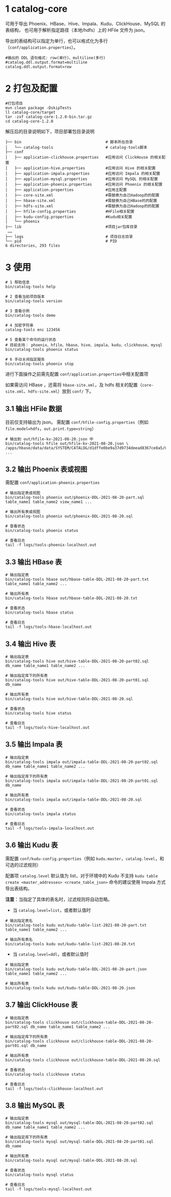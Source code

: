 
# 1 catalog-core
可用于导出 Phoenix、HBase、Hive、Impala、Kudu、ClickHouse、MySQL 的表结构，
也可用于解析指定路径（本地/hdfs）上的 HFile 文件为 json。

导出的表结构可以指定为单行，也可以格式化为多行（`conf/application.properties`）。
```
#输出的 DDL 语句格式: row(单行)、multiline(多行)
#catalog.ddl.output.format=multiline
catalog.ddl.output.format=row
```

# 2 打包及配置
```
#打包项目
mvn clean package -DskipTests
ll catalog-core/target
tar -zxf catalog-core-1.2.0-bin.tar.gz
cd catalog-core-1.2.0
```

解压后的目录说明如下，项目部署包目录说明
```
├── bin                                     # 脚本所在目录
│   └── catalog-tools                       # catalog-tools脚本
├── conf
│   ├── application-clickhouse.properties   #应用访问 ClickHouse 的相关配置
│   ├── application-hive.properties         #应用访问 Hive 的相关配置
│   ├── application-impala.properties       #应用访问 Impala 的相关配置
│   ├── application-mysql.properties        #应用访问 MySQL 的相关配置
│   ├── application-phoenix.properties      #应用访问 Phoenix 的相关配置
│   ├── application.properties              #应用主配置
│   ├── core-site.xml                       #需替换为自己Hadoop的的配置
│   ├── hbase-site.xml                      #需替换为自己HBase的的配置
│   ├── hdfs-site.xml                       #需替换为自己Hadoop的的配置
│   ├── hfile-config.properties             #HFile相关配置
│   ├── kudu-config.properties              #Kudu相关配置
│   └── phoenix
├── lib                                     #项目jar包库目录
 ……
├── logs                                    # 项目日志目录
└── pid                                     # PID
6 directories, 293 files
```



# 3 使用
```
# 1 帮助信息
bin/catalog-tools help

# 2 查看当前项目版本
bin/catalog-tools version

# 3 查看示例
bin/catalog-tools demo

# 4 加密字符串
catalog-tools enc 123456

# 5 查看某个命令的运行状态
# 目前支持： phoenix、hfile、hbase、hive、impala、kudu、clickhouse、mysql
bin/catalog-tools phoenix status

# 6 手动关闭指定服务
bin/catalog-tools phoenix stop
```

进行下面操作之前需先配置 `conf/application.properties`中相关配置项

如果需访问 HBase ，还需将 `hbase-site.xml`，及 hdfs 相关的配置（`core-site.xml`、`hdfs-site.xml`）放到  `conf/` 下。


## 3.1 输出 HFile 数据
目前仅支持输出为 json。
需配置 `conf/hfile-config.properties`（例如 `file.model=hdfs`，`out.print.type=string`）
```
# 输出到 out/hfile-kv-2021-08-20.json 中
bin/catalog-tools hfile out/hfile-kv-2021-08-20.json \
/apps/hbase/data/data/SYSTEM/CATALOG/d1dffe0be9a37d9734deead8367ce8a5/0/9d600b80522d4f82b976c55f72adbf0f ...
```

## 3.2 输出 Phoenix 表或视图
需配置 `conf/application-phoenix.properties`
```
# 输出指定表或视图
bin/catalog-tools phoenix out/phoenix-DDL-2021-08-20-part.sql table_name1 table_name2 view_name1 ...

# 输出所有表或视图
bin/catalog-tools phoenix out/phoenix-DDL-2021-08-20.sql

# 查看状态
bin/catalog-tools phoenix status

# 查看日志
tail -f logs/tools-phoenix-localhost.out
```

## 3.3 输出 HBase 表
```
# 输出指定表
bin/catalog-tools hbase out/hbase-table-DDL-2021-08-20-part.txt table_name1 table_name2 ...

# 输出所有表
bin/catalog-tools hbase out/hbase-table-DDL-2021-08-20.txt

# 查看状态
bin/catalog-tools hbase status

# 查看日志
tail -f logs/tools-hbase-localhost.out
```

## 3.4 输出 Hive 表
```
# 输出指定表
bin/catalog-tools hive out/hive-table-DDL-2021-08-20-part02.sql db_name table_name1 table_name2 ...

# 输出指定库下的所有表
bin/catalog-tools hive out/hive-table-DDL-2021-08-20-part01.sql db_name

# 输出所有表
bin/catalog-tools hive out/hive-table-DDL-2021-08-20.sql

# 查看状态
bin/catalog-tools hive status

# 查看日志
tail -f logs/tools-hive-localhost.out
```

## 3.5 输出 Impala 表
```
# 输出指定表
bin/catalog-tools impala out/impala-table-DDL-2021-08-20-part02.sql db_name table_name1 table_name2 ...

# 输出指定库下的所有表
bin/catalog-tools impala out/impala-table-DDL-2021-08-20-part01.sql db_name

# 输出所有表
bin/catalog-tools impala out/impala-table-DDL-2021-08-20.sql

# 查看状态
bin/catalog-tools impala status

# 查看日志
tail -f logs/tools-impala-localhost.out
```

## 3.6 输出 Kudu 表
需配置 `conf/kudu-config.properties`（例如 `kudu.master`，`catalog.level`，和可选的过滤规则）

配置项 `catalog.level` 默认值为 list，对于环境中的 Kudu 不支持 `kudu table create <master_addresses> <create_table_json>` 
命令的建议使用 Impala 方式导出表结构。

**注意**：当指定了具体的表名时，过滤规则将自动忽略。

* 当 `catalog.level=list`，或者默认值时
```
# 输出指定表名
bin/catalog-tools kudu out/kudu-table-list-2021-08-20-part.txt table_name1 table_name2 ...

# 输出所有表名
bin/catalog-tools kudu out/kudu-table-list-2021-08-20.txt
```

* 当 `catalog.level=ddl`，或者默认值时
```
# 输出指定表
bin/catalog-tools kudu out/kudu-table-DDL-2021-08-20-part.json table_name1 table_name2 ...

# 输出所有表
bin/catalog-tools kudu out/kudu-table-DDL-2021-08-20.json
```

## 3.7 输出 ClickHouse 表
```
# 输出指定表
bin/catalog-tools clickhouse out/clickhouse-table-DDL-2021-08-20-part02.sql db_name table_name1 table_name2 ...

# 输出指定库下的所有表
bin/catalog-tools clickhouse out/clickhouse-table-DDL-2021-08-20-part01.sql db_name

# 输出所有表
bin/catalog-tools clickhouse out/clickhouse-table-DDL-2021-08-20.sql

# 查看状态
bin/catalog-tools clickhouse status

# 查看日志
tail -f logs/tools-clickhouse-localhost.out
```


## 3.8 输出 MySQL 表
```
# 输出指定表
bin/catalog-tools mysql out/mysql-table-DDL-2021-08-20-part02.sql db_name table_name1 table_name2 ...

# 输出指定库下的所有表
bin/catalog-tools mysql out/mysql-table-DDL-2021-08-20-part01.sql db_name

# 输出所有表
bin/catalog-tools mysql out/mysql-table-DDL-2021-08-20.sql

# 查看状态
bin/catalog-tools mysql status

# 查看日志
tail -f logs/tools-mysql-localhost.out
```


